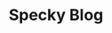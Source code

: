 ---
page-title: Specky Blog
page-description: Insights and latest recruitment trends on how to improve candidate response rates and engage more high quality passive candidates.
title: Specky Blog
template: blog.hbt
permalink: false
---